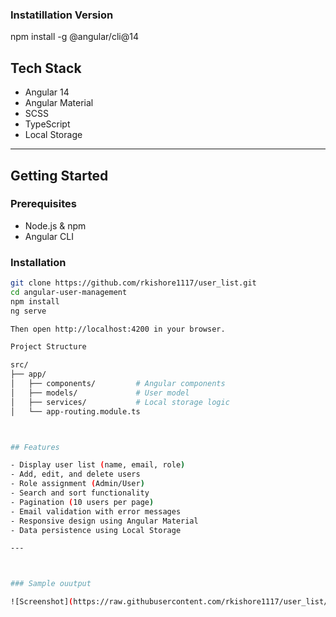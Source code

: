 ### Instatillation Version


npm install -g @angular/cli@14



## Tech Stack

- Angular 14
- Angular Material
- SCSS
- TypeScript
- Local Storage

---

## Getting Started

### Prerequisites

- Node.js & npm
- Angular CLI

### Installation

```bash
git clone https://github.com/rkishore1117/user_list.git
cd angular-user-management
npm install
ng serve

Then open http://localhost:4200 in your browser.

Project Structure

src/
├── app/
│   ├── components/         # Angular components
│   ├── models/             # User model
│   ├── services/           # Local storage logic
│   └── app-routing.module.ts



## Features

- Display user list (name, email, role)
- Add, edit, and delete users
- Role assignment (Admin/User)
- Search and sort functionality
- Pagination (10 users per page)
- Email validation with error messages
- Responsive design using Angular Material
- Data persistence using Local Storage

---



### Sample ouutput

![Screenshot](https://raw.githubusercontent.com/rkishore1117/user_list/08b5aca14589fd683ab4f688f14d7708db3a3568/Screenshot%202025-04-11%20222540.png)


